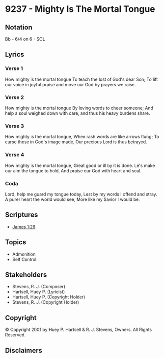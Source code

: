 # 9237 - Mighty Is The Mortal Tongue

## Notation

Bb - 6/4 on 6 - SOL

## Lyrics

### Verse 1

How mighty is the mortal tongue To teach the lost of God's dear Son; To lift our voice in joyful praise and move our God by prayers we raise. 

### Verse 2

How mighty is the mortal tongue By loving words to cheer someone; And help a soul weighed down with care, and thus his heavy burdens share.

### Verse 3

How mighty is the mortal tongue, When rash words are like arrows flung; To curse those in God's image made, Our precious Lord is thus betrayed.

### Verse 4

How mighty is the mortal tongue, Great good or ill by it is done. Le's make our aim the tongue to hold, And praise our God with heart and soul.

### Coda

Lord, help me guard my tongue today, Lest by my words I offend and stray. A purer heart the world would see, More like my Savior I would be.


## Scriptures

- [James 1:26](https://www.biblegateway.com/passage/?search=James%201%3A26)

## Topics

- Admonition
- Self Control

## Stakeholders

- Stevens, R. J. (Composer)
- Hartsell, Huey P. (Lyricist)
- Hartsell, Huey P. (Copyright Holder)
- Stevens, R. J. (Copyright Holder)

## Copyright

© Copyright 2001 by Huey P. Hartsell & R. J. Stevens, Owners. All Rights Reserved.


## Disclaimers


